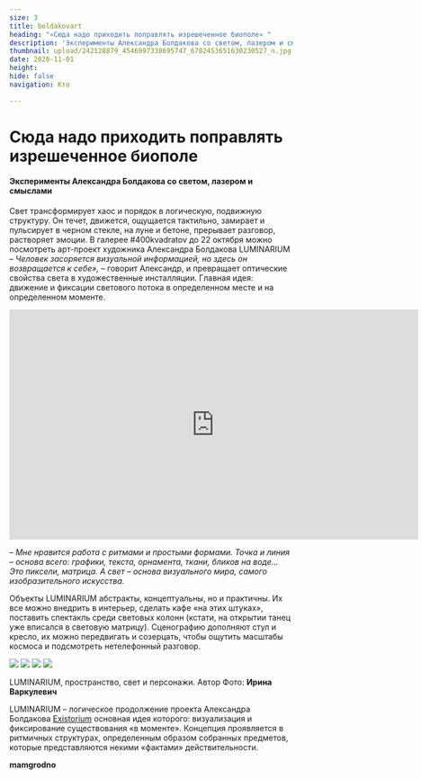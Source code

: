 ```yaml
---
size: 3
title: boldakovart
heading: "«Сюда надо приходить поправлять изрешеченное биополе» "
description: 'Эксперименты Александра Болдакова со светом, лазером и смыслами '
thumbnail: upload/242128879_4546997338695747_6782453651630230527_n.jpg
date: 2020-11-01
height: 
hide: false
navigation: Кто

---
```

# **Сюда надо приходить поправлять изрешеченное биополе**

#### Эксперименты Александра Болдакова со светом, лазером и смыслами

Свет трансформирует хаос и порядок в логическую, подвижную структуру. Он течет, движется, ощущается тактильно, замирает и пульсирует в черном стекле, на луне и бетоне, прерывает разговор, растворяет эмоции. В галерее #400kvadratov до 22 октября можно посмотреть арт-проект художника Александра Болдакова LUMINARIUM 
_– Человек засоряется визуальной информацией, но здесь он возвращается к себе»,_ – говорит Александр, и превращает оптические свойства света в художественные инсталляции. Главная идея: движение и фиксации светового потока в определенном месте и на определенном моменте.

<iframe width="727" height="409" src="https://www.youtube.com/embed/HXtfusv8A44" title="YouTube video player" frameborder="0" allow="accelerometer; autoplay; clipboard-write; encrypted-media; gyroscope; picture-in-picture" allowfullscreen></iframe>

_– Мне нравится работа с ритмами и простыми формами. Точка и линия – основа всего: графики, текста, орнамента, ткани, бликов на воде… Это пиксели, матрица.  А свет – основа визуального мира, самого изобразительного искусства._

Объекты LUMINARIUM абстракты, концептуальны, но и практичны. Их все можно внедрить в интерьер, сделать кафе «на этих штуках», поставить спектакль среди световых колонн (кстати, на открытии танец уже вписался в световую матрицу). 
Сценографию дополняют стул и кресло, их можно передвигать и созерцать, чтобы ощутить масштабы космоса и подсмотреть нетелефонный разговор.

<div class="gallery4">
<!-- Смените gallery2 на gallery3 или gallery4, цифра определяет количество картинок в одном ряду -->
<img src="https://i.imgur.com/H2S0opw.jpg">
<img src="https://i.imgur.com/BxFwvC2.jpg">
<img src="https://i.imgur.com/3k0NJ2D.jpg">
<img src="https://i.imgur.com/or0yn8E.jpg">
</div>

LUMINARIUM, пространство, свет и персонажи. Автор Фото: **Ирина Варкулевич**

LUMINARIUM – логическое продолжение проекта Александра Болдакова [Existorium](https://mamgrodno.netlify.app/projects/project7.html) основная идея которого: визуализация и фиксирование существования «в моменте». Концепция проявляется в ритмичных структурах, определенным образом собранных предметов, которые представляются некими «фактами» действительности.

**mamgrodno**